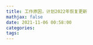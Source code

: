 ```yaml
---
title: 工作原因，计划2022年恢复更新
mathjax: false
date: 2021-11-06 00:58:00
categories:
tags:
---
```


<!-- more -->
